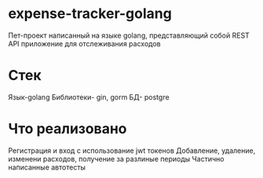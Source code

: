 # expense-tracker-golang
Пет-проект написанный на языке golang, представляющий собой REST API приложение для отслеживания расходов
# Стек
Язык-golang
Библиотеки- gin, gorm
БД- postgre
# Что реализовано
Регистрация и вход с использование jwt токенов
Добавление, удаление, изменени расходов, получение за разлиные периоды
Частично написанные автотесты
